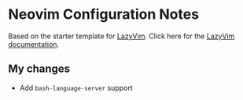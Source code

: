 # Neovim Configuration Notes

Based on the starter template for [LazyVim](https://github.com/LazyVim/LazyVim). Click here for the [LazyVim documentation](https://lazyvim.github.io/installation).

## My changes
* Add `bash-language-server` support
